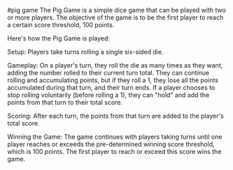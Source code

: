 #pig game
The Pig Game is a simple dice game that can be played with two or more players. The objective of the game is to be the first player to reach a certain score threshold, 100 points.

Here's how the Pig Game is played:

Setup: Players take turns rolling a single six-sided die.

Gameplay: On a player's turn, they roll the die as many times as they want, adding the number rolled to their current turn total. They can continue rolling and accumulating points, but if they roll a 1, they lose all the points accumulated during that turn, and their turn ends. If a player chooses to stop rolling voluntarily (before rolling a 1), they can "hold" and add the points from that turn to their total score.

Scoring: After each turn, the points from that turn are added to the player's total score.

Winning the Game: The game continues with players taking turns until one player reaches or exceeds the pre-determined winning score threshold, which is 100 points. The first player to reach or exceed this score wins the game.
